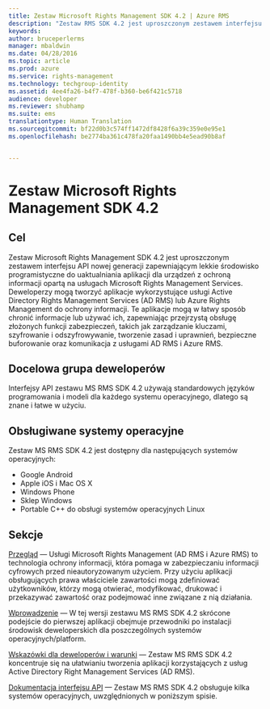 ```yaml
---
title: Zestaw Microsoft Rights Management SDK 4.2 | Azure RMS
description: "Zestaw RMS SDK 4.2 jest uproszczonym zestawem interfejsu API nowej generacji zapewniającym lekkie środowisko programistyczne do uaktualniania aplikacji dla urządzeń z ochroną informacji."
keywords: 
author: bruceperlerms
manager: mbaldwin
ms.date: 04/28/2016
ms.topic: article
ms.prod: azure
ms.service: rights-management
ms.technology: techgroup-identity
ms.assetid: 4ee4fa26-b4f7-478f-b360-be6f421c5718
audience: developer
ms.reviewer: shubhamp
ms.suite: ems
translationtype: Human Translation
ms.sourcegitcommit: bf22d0b3c574ff1472df8428f6a39c359e0e95e1
ms.openlocfilehash: be2774ba361c478fa20faa1490bb4e5ead90b8af


---
```


# Zestaw Microsoft Rights Management SDK 4.2

## Cel ##

Zestaw Microsoft Rights Management SDK 4.2 jest uproszczonym zestawem interfejsu API nowej generacji zapewniającym lekkie środowisko programistyczne do uaktualniania aplikacji dla urządzeń z ochroną informacji opartą na usługach Microsoft Rights Management Services. Deweloperzy mogą tworzyć aplikacje wykorzystujące usługi Active Directory Rights Management Services (AD RMS) lub Azure Rights Management do ochrony informacji. Te aplikacje mogą w łatwy sposób chronić informacje lub używać ich, zapewniając przejrzystą obsługę złożonych funkcji zabezpieczeń, takich jak zarządzanie kluczami, szyfrowanie i odszyfrowywanie, tworzenie zasad i uprawnień, bezpieczne buforowanie oraz komunikacja z usługami AD RMS i Azure RMS.

## Docelowa grupa deweloperów ##

Interfejsy API zestawu MS RMS SDK 4.2 używają standardowych języków programowania i modeli dla każdego systemu operacyjnego, dlatego są znane i łatwe w użyciu.

## Obsługiwane systemy operacyjne ##

Zestaw MS RMS SDK 4.2 jest dostępny dla następujących systemów operacyjnych:

- Google Android
- Apple iOS i Mac OS X
- Windows Phone
- Sklep Windows
- Portable C++ do obsługi systemów operacyjnych Linux

## Sekcje ##

[Przegląd](overview.md) — Usługi Microsoft Rights Management (AD RMS i Azure RMS) to technologia ochrony informacji, która pomaga w zabezpieczaniu informacji cyfrowych przed nieautoryzowanym użyciem. Przy użyciu aplikacji obsługujących prawa właściciele zawartości mogą zdefiniować użytkowników, którzy mogą otwierać, modyfikować, drukować i przekazywać zawartość oraz podejmować inne związane z nią działania.

[Wprowadzenie](get-started.md) — W tej wersji zestawu MS RMS SDK 4.2 skrócone podejście do pierwszej aplikacji obejmuje przewodniki po instalacji środowisk deweloperskich dla poszczególnych systemów operacyjnych/platform.

[Wskazówki dla deweloperów i warunki](core-concepts.md) — Zestaw MS RMS SDK 4.2 koncentruje się na ułatwianiu tworzenia aplikacji korzystających z usług Active Directory Right Management Services (AD RMS).

[Dokumentacja interfejsu API](api-reference-4-2.md) — Zestaw MS RMS SDK 4.2 obsługuje kilka systemów operacyjnych, uwzględnionych w poniższym spisie.

 

 

 



<!--HONumber=Jul16_HO3-->



